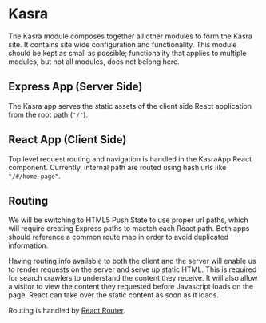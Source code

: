 # Kasra

The Kasra module composes together all other modules to form the Kasra site. It contains site wide configuration and functionality. This module should be kept as small as possible; functionality that applies to multiple modules, but not all modules, does not belong here.

## Express App (Server Side)

The Kasra app serves the static assets of the client side React application from the root path (`"/"`).

## React App (Client Side)

Top level request routing and navigation is handled in the KasraApp React component. Currently, internal path are routed using hash urls like `"/#/home-page"`.

## Routing

We will be switching to HTML5 Push State to use proper url paths, which will require creating Express paths to mactch each React path. Both apps should reference a common route map in order to avoid duplicated information.

Having routing info available to both the client and the server will enable us to render requests on the server and serve up static HTML. This is required for search crawlers to understand the content they receive. It will also allow a visitor to view the content they requested before Javascript loads on the page. React can take over the static content as soon as it loads.

Routing is handled by [React Router](https://github.com/rackt/react-router/).
